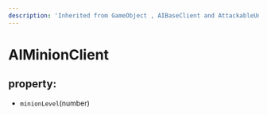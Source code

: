 ```yaml
---
description: 'Inherited from GameObject , AIBaseClient and AttackableUnit class.'
---
```


# AIMinionClient

## property:

* `minionLevel`\(number\)

